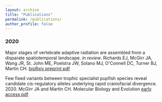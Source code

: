 ```yaml
---
layout: archive
title: "Publications"
permalink: /publications/
author_profile: false
---
```


### 2020
Major stages of vertebrate adaptive radiation are assembled from a disparate spatiotemporal landscape. <i>in review</i>. Richards EJ, McGirr JA, Wang JR, St. John ME, Poelstra JW, Solano MJ, O'Connell DC, Turner BJ, Martin CH.  [bioRxiv preprint pdf](https://github.com/joemcgirr/joemcgirr.github.io/blob/master/files/papers/richards_2020.pdf)

Few fixed variants between trophic specialist pupfish species reveal candidate cis-regulatory alleles underlying rapid craniofacial divergence. 2020. McGirr JA and Martin CH. Molecular Biology and Evolution [early access pdf](https://github.com/joemcgirr/joemcgirr.github.io/blob/master/files/papers/mcgirr_2020.pdf)


###
